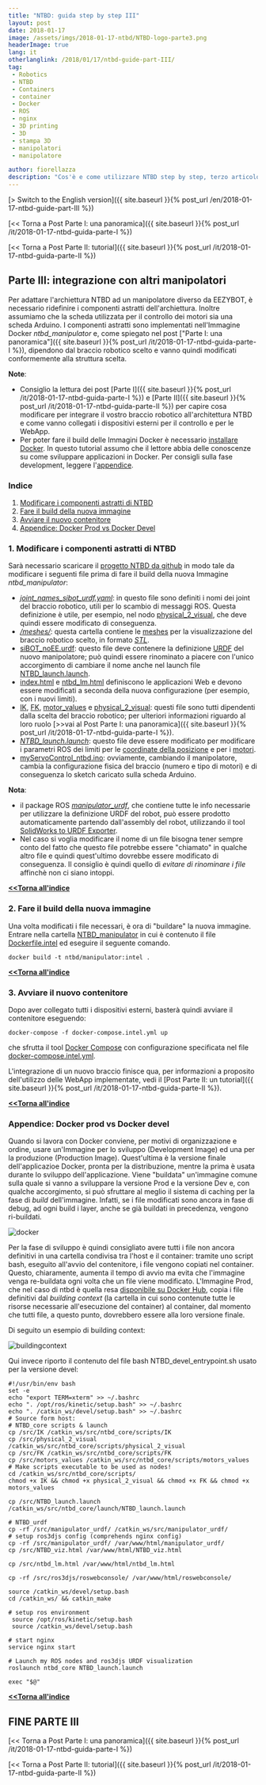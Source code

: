 ```yaml
---
title: "NTBD: guida step by step III"
layout: post
date: 2018-01-17
image: /assets/imgs/2018-01-17-ntbd/NTBD-logo-parte3.png
headerImage: true
lang: it
otherlanglink: /2018/01/17/ntbd-guide-part-III/
tag:
 - Robotics
 - NTBD
 - Containers
 - container
 - Docker
 - ROS
 - nginx
 - 3D printing
 - 3D
 - stampa 3D
 - manipolatori
 - manipolatore

author: fiorellazza
description: "Cos'è e come utilizzare NTBD step by step, terzo articolo della serie"
---
```

[> Switch to the English version]({{ site.baseurl }}{% post_url /en/2018-01-17-ntbd-guide-part-III %})

[<< Torna a Post Parte I: una panoramica]({{ site.baseurl }}{% post_url /it/2018-01-17-ntbd-guida-parte-I %})

[<< Torna a Post Parte II: tutorial]({{ site.baseurl }}{% post_url /it/2018-01-17-ntbd-guida-parte-II %})

## Parte III: integrazione con altri manipolatori
Per adattare l'archiettura NTBD ad un manipolatore diverso da EEZYBOT, è necessario ridefinire i componenti astratti dell'archiettura.  Inoltre assumiamo che la scheda utilizzata per il controllo dei motori sia una scheda Arduino.
I componenti astratti sono implementati nell'Immagine Docker *ntbd_manipulator* e, come spiegato nel post ["Parte I: una panoramica"]({{ site.baseurl }}{% post_url /it/2018-01-17-ntbd-guida-parte-I %}), dipendono dal braccio robotico scelto e vanno quindi modificati conformemente alla struttura scelta.

**Note**:
- Consiglio la lettura dei post [Parte I]({{ site.baseurl }}{% post_url /it/2018-01-17-ntbd-guida-parte-I %}) e [Parte II]({{ site.baseurl }}{% post_url /it/2018-01-17-ntbd-guida-parte-II %}) per capire cosa modificare per integrare il vostro braccio robotico all'architettura NTBD e come vanno collegati i dispositivi esterni per il controllo e per le WebApp.
- Per poter fare il build delle Immagini Docker è necessario [installare Docker](https://docs.docker.com/engine/installation/linux/docker-ce/ubuntu/#uninstall-old-versions). In questo tutorial assumo che il lettore abbia delle conoscenze su come sviluppare applicazioni in Docker. Per consigli sulla fase development, leggere l'[appendice](#appendice-docker-prod-vs-docker-devel).

### Indice
1. [Modificare i componenti astratti di NTBD](#1-modificare-i-componenti-astratti-di-ntbd)
2. [Fare il build della nuova immagine](#2-fare-il-build-della-nuova-immagine)
3. [Avviare il nuovo contenitore](#3-avviare-il-nuovo-contenitore)
4. [Appendice: Docker Prod vs Docker Devel](#appendice-docker-prod-vs-docker-devel)

### 1. Modificare i componenti astratti di NTBD
Sarà necessario scaricare il [progetto NTBD da github](https://github.com/HotBlackRobotics/ntbd) in modo tale da modificare i seguenti file prima di fare il build della nuova Immagine *ntbd_manipulator*:

- [*joint_names_sibot_urdf.yaml*](https://github.com/HotBlackRobotics/ntbd/blob/devel/NTBD_manipulator/NTBD_abstract_nodes/manipulator_urdf/config/joint_names_sibot_urdf.yaml): in questo file sono definiti i nomi dei joint del braccio robotico, utili per lo scambio di messaggi ROS. Questa definizione è utile, per esempio, nel nodo [physical_2_visual](https://github.com/HotBlackRobotics/ntbd/blob/devel/NTBD_manipulator/NTBD_abstract_nodes/physical_2_visual), che deve quindi essere modificato di conseguenza.
- [*/meshes/*](https://github.com/HotBlackRobotics/ntbd/tree/devel/NTBD_manipulator/NTBD_abstract_nodes/manipulator_urdf/meshes): questa cartella contiene le [meshes](https://it.wikipedia.org/wiki/Mesh_poligonale) per la visualizzazione del braccio robotico scelto, in formato [*STL*](https://it.wikipedia.org/wiki/STL_(formato_di_file)).
 - [siBOT_noEE.urdf](https://github.com/HotBlackRobotics/ntbd/blob/devel/NTBD_manipulator/NTBD_abstract_nodes/manipulator_urdf/urdf/siBOT_noEE.urdf): questo file deve contenere la definizione [URDF](http://sdk.rethinkrobotics.com/wiki/URDF) del nuovo manipolatore; può quindi essere rinominato a piacere con l'unico accorgimento di cambiare il nome anche nel launch file [NTBD_launch.launch](https://github.com/HotBlackRobotics/ntbd/blob/devel/NTBD_manipulator/launch/NTBD_launch.launch).
 - [index.html](https://github.com/HotBlackRobotics/ntbd/blob/06f5af9c35c814ff039fc60e410531724c96a11c/NTBD_manipulator/NTBD_abstract_nodes/web/index.html) e [ntbd_lm.html](https://github.com/HotBlackRobotics/ntbd/blob/06f5af9c35c814ff039fc60e410531724c96a11c/NTBD_manipulator/NTBD_abstract_nodes/web/ntbd_lm.html) definiscono le applicazioni Web e devono essere modificati a seconda della nuova configurazione (per esempio, con i nuovi limiti).
 - [IK](https://github.com/HotBlackRobotics/ntbd/blob/06f5af9c35c814ff039fc60e410531724c96a11c/NTBD_manipulator/NTBD_abstract_nodes/IK), [FK](https://github.com/HotBlackRobotics/ntbd/blob/06f5af9c35c814ff039fc60e410531724c96a11c/NTBD_manipulator/NTBD_abstract_nodes/FK), [motor_values](https://github.com/HotBlackRobotics/ntbd/blob/06f5af9c35c814ff039fc60e410531724c96a11c/NTBD_manipulator/NTBD_abstract_nodes/motors_values) e [physical_2_visual](https://github.com/HotBlackRobotics/ntbd/blob/06f5af9c35c814ff039fc60e410531724c96a11c/NTBD_manipulator/NTBD_abstract_nodes/physical_2_visual): questi file sono tutti dipendenti dalla scelta del braccio robotico; per ulteriori informazioni riguardo al loro ruolo [>>vai al Post Parte I: una panoramica]({{ site.baseurl }}{% post_url /it/2018-01-17-ntbd-guida-parte-I %}).
- [*NTBD_launch.launch*](https://github.com/HotBlackRobotics/ntbd/blob/devel/NTBD_manipulator/launch/NTBD_launch.launch): questo file deve essere modificato per modificare i parametri ROS dei limiti per le [coordinate della posizione](https://github.com/HotBlackRobotics/ntbd/blob/06f5af9c35c814ff039fc60e410531724c96a11c/NTBD_manipulator/launch/NTBD_launch.launch#L16) e per i [motori](https://github.com/HotBlackRobotics/ntbd/blob/06f5af9c35c814ff039fc60e410531724c96a11c/NTBD_manipulator/launch/NTBD_launch.launch#L24).
- [myServoControl_ntbd.ino](https://github.com/HotBlackRobotics/ntbd/blob/06f5af9c35c814ff039fc60e410531724c96a11c/myServoControl_ntbd.ino): ovviamente, cambiando  il manipolatore,  cambia la configurazione fisica del braccio (numero e tipo di motori) e di conseguenza lo sketch caricato sulla scheda Arduino.

**Nota**:
- il package ROS [*manipulator_urdf*](https://github.com/HotBlackRobotics/ntbd/tree/06f5af9c35c814ff039fc60e410531724c96a11c/NTBD_manipulator/NTBD_abstract_nodes/manipulator_urdf), che contiene tutte le info necessarie per utilizzare la definizione URDF del robot, può essere prodotto automaticamente partendo dall'assembly del robot, utilizzando il tool [SolidWorks to URDF Exporter](http://wiki.ros.org/sw_urdf_exporter/Tutorials/Export%20an%20Assembly).
- Nel caso si voglia modificare il nome di un file bisogna tener sempre conto del fatto che questo file potrebbe essere "chiamato" in qualche altro file e quindi quest'ultimo dovrebbe essere modificato di conseguenza. Il consiglio è quindi quello di *evitare di rinominare i file* affinchè non ci siano intoppi.

[**<<Torna all'indice**](#indice)

### 2. Fare il build della nuova immagine
Una volta modificati i file necessari, è ora di "buildare" la nuova immagine. Entrare nella cartella [NTBD_manipulator](https://github.com/HotBlackRobotics/ntbd/tree/06f5af9c35c814ff039fc60e410531724c96a11c/NTBD_manipulator) in cui è contenuto il file [Dockerfile.intel](https://github.com/HotBlackRobotics/ntbd/blob/06f5af9c35c814ff039fc60e410531724c96a11c/NTBD_manipulator/Dockerfile.intel) ed eseguire il seguente comando.
```
docker build -t ntbd/manipulator:intel .
```

[**<<Torna all'indice**](#indice)

### 3. Avviare il nuovo contenitore
Dopo aver collegato tutti i dispositivi esterni, basterà quindi avviare il contenitore eseguendo:
```
docker-compose -f docker-compose.intel.yml up
```
che sfrutta il tool [Docker Compose](https://docs.docker.com/compose/overview/) con configurazione specificata nel file [docker-compose.intel.yml](https://github.com/HotBlackRobotics/ntbd/blob/06f5af9c35c814ff039fc60e410531724c96a11c/NTBD_manipulator/docker-compose.intel.yml).

L'integrazione di un nuovo braccio finisce qua, per informazioni a proposito dell'utilizzo delle WebApp implementate, vedi il [Post Parte II: un tutorial]({{ site.baseurl }}{% post_url /it/2018-01-17-ntbd-guida-parte-II %}).

[**<<Torna all'indice**](#indice)

### Appendice: Docker prod vs Docker devel
Quando si lavora con Docker conviene, per motivi di organizzazione e ordine, usare un'Immagine per lo sviluppo (Development Image) ed una per la produzione (Production Image). Quest'ultima è la versione finale dell'applicazioe Docker, pronta per la distribuzione, mentre la prima è usata durante lo sviluppo dell'applicazione. Viene "buildata" un'immagine comune sulla quale si vanno a sviluppare la versione Prod e la versione Dev e, con qualche accorgimento, si può sfruttare al meglio il sistema di caching per la fase di *build* dell'immagine. Infatti, se i file modificati sono ancora in fase di debug, ad ogni build i layer, anche se già buildati in precedenza, vengono ri-buildati.

![docker](/assets/imgs/2018-01-17-ntbd/4_dockerdev.png)

Per la fase di sviluppo è quindi consigliato avere tutti i file non ancora definitivi in una cartella condivisa tra l'host e il container: tramite uno script bash, eseguito all'avvio del contenitore, i file vengono copiati nel container.
Questo, chiaramente, aumenta il tempo di avvio ma evita che l'immagine venga re-buildata ogni volta che un file viene modificato. L'Immagine Prod, che nel caso di ntbd è quella resa [disponibile su Docker Hub](https://hub.docker.com/r/hbrobotics/ntbd_manipulator/), copia i file definitivi dal *building context* (la cartella in cui sono contenute tutte le risorse necessarie all'esecuzione del container) al container, dal momento che tutti file, a questo punto, dovrebbero essere alla loro versione finale.

Di seguito un esempio di building context:

![buildingcontext](/assets/imgs/2018-01-17-ntbd/building-context.png)

Qui invece riporto il contenuto del file bash NTBD_devel_entrypoint.sh usato per la versione devel:
```
#!/usr/bin/env bash
set -e
echo "export TERM=xterm" >> ~/.bashrc
echo ". /opt/ros/kinetic/setup.bash" >> ~/.bashrc
echo ". /catkin_ws/devel/setup.bash" >> ~/.bashrc
# Source form host:
# NTBD_core scripts & launch
cp /src/IK /catkin_ws/src/ntbd_core/scripts/IK
cp /src/physical_2_visual /catkin_ws/src/ntbd_core/scripts/physical_2_visual
cp /src/FK /catkin_ws/src/ntbd_core/scripts/FK
cp /src/motors_values /catkin_ws/src/ntbd_core/scripts/motors_values
# Make scripts executable to be used as nodes!
cd /catkin_ws/src/ntbd_core/scripts/
chmod +x IK && chmod +x physical_2_visual && chmod +x FK && chmod +x motors_values

cp /src/NTBD_launch.launch /catkin_ws/src/ntbd_core/launch/NTBD_launch.launch

# NTBD_urdf
cp -rf /src/manipulator_urdf/ /catkin_ws/src/manipulator_urdf/
# setup ros3djs config (comprehends nginx config)
cp -rf /src/manipulator_urdf/ /var/www/html/manipulator_urdf/
cp /src/NTBD_viz.html /var/www/html/NTBD_viz.html

cp /src/ntbd_lm.html /var/www/html/ntbd_lm.html

cp -rf /src/ros3djs/roswebconsole/ /var/www/html/roswebconsole/

source /catkin_ws/devel/setup.bash
cd /catkin_ws/ && catkin_make

# setup ros environment
 source /opt/ros/kinetic/setup.bash
 source /catkin_ws/devel/setup.bash

# start nginx
service nginx start

# Launch my ROS nodes and ros3djs URDF visualization
roslaunch ntbd_core NTBD_launch.launch

exec "$@"
```
[**<<Torna all'indice**](#indice)

## FINE PARTE III

[<< Torna a Post Parte I: una panoramica]({{ site.baseurl }}{% post_url /it/2018-01-17-ntbd-guida-parte-I %})

[<< Torna a Post Parte II: tutorial]({{ site.baseurl }}{% post_url /it/2018-01-17-ntbd-guida-parte-II %})
